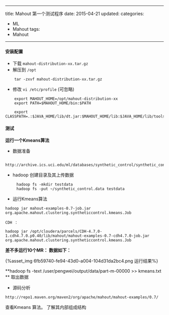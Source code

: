 ﻿----
title: Mahout 第一个测试程序
date: 2015-04-21
updated:
categories: 
- ML
- Mahout
tags:
- Mahout
----


#### 安装配置
* 下载 `mahout-distribution-xx.tar.gz`
* 解压到 `/opt`
```
    tar -zxvf mahout-distribution-xx.tar.gz
```
* 修改 `vi /etc/profile` (可忽略)
``` 
    export MAHOUT_HOME=/opt/mahout-distribution-xx
    export PATH=$MAHOUT_HOME/bin:$PATH

    export CLASSPATH=.:$JAVA_HOME/lib/dt.jar:$MAHOUT_HOME/lib:$JAVA_HOME/lib/tools.jar
```


#### 测试
**运行一个Kmeans算法**

* 数据准备
```
     http://archive.ics.uci.edu/ml/databases/synthetic_control/synthetic_control.data
```
* hadoop 创建目录及其上传数据
```
     hadoop fs -mkdir testdata
     hadoop fs -put ~/synthetic_control.data testdata 
```
* 运行Kmeans算法
```
hadoop jar mahout-examples-0.7-job.jar org.apache.mahout.clustering.syntheticcontrol.kmeans.Job

CDH ：

hadoop jar /opt/cloudera/parcels/CDH-4.7.0-1.cdh4.7.0.p0.40/lib/mahout/mahout-examples-0.7-cdh4.7.0-job.jar org.apache.mahout.clustering.syntheticcontrol.kmeans.Job
```
**差不多运行10个MR： 数据如下：**


{%asset_img 6fb59740-fe94-43d0-a004-104d31da2bc4.png 运行结果%}

**hadoop fs -text /user/pengwei/output/data/part-m-00000 >> kmeans.txt ** 取出数据

* 源码分析 
```
http://repo1.maven.org/maven2/org/apache/mahout/mahout-examples/0.7/ 
```
查看Kmeans 算法。 了解其内部组成结构 